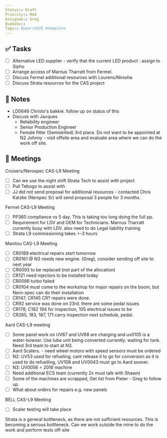 ```yaml
---
Status:: Draft
Priority:: Med
Assignee:: Greg
DueDate:: 
Tags:: #year/2025 #template
---
```


## ✅ Tasks
- [ ] Alternative LED supplier - verify that the current LED product : assign to Sipho
- [ ] Arrange access of Marnus Tharratt from Fermel.
- [ ] Discuss Fermel additional resources with Lourens/Niresha
- [ ] Discuss Strata resources for the CAS project

## 📝 Notes
- LD0646 Christo's bakkie. follow up on status of this 
- Discuss with Jacques
	- Reliability engineer
	- Senior Production Engineer
	- Female fitter (Semiskilled) 3rd place. Do not want to be appointed at N2
Johnny -  visit offsite area and evaluate area where we can do the work off site.
## 📅 Meetings
Cruisers/Nerospec CAS-L9 Meeting
- [ ]  Can we use the night shift Strata Tech to assist with project
- [ ] Pull Tebogo to assist with 
- [ ] JJ did not send proposal for additional resources - contacted Chris Katzke (Nerspec Sr) will send proposal 3 people for 3 months.

Fermel CAS-L9 Meeting
- [ ] PP360 compliance vs 5 day. This is taking too long doing the full pp.
- [ ] Requirement for LDV and OEM for Technicians. Marnus Tharratt currently busy with LDV. also need to do Legal liability training
- [ ] Strata L9 commissioning takes +-3 hours

Manitou CAS-L9 Meeting
- [ ] CR0189 electrical repairs start tomorrow
- [ ] CR0161 @ N3 needs new engine. (Greg), consider sending off site to next year
- [ ] CR0093 to be replaced (not part of the allocation)
- [ ] CR121 need injectors to be installed today
- [ ] CR0086 turbo failed 
- [ ] CR0104 must come to the workshop for major repairs on the boom, but Nero-spec can do their installation
- [ ] CR147, CR145 CR? repairs were done.
- [ ] CR92 service was done on 23rd. there are some pedal issues
- [ ] CR178, C182 194 for inspection, 105 electrical issues to be
- [ ] CR265, 183, 187, 171 carry inspection next schedule, pedal.

Aard CAS-L9 meeting
- [ ] Some panel work on UV67 and UV68 are charging and uv0105 is a water-bowser. Use lube unit being converted currently. waiting for tank. Need 3rd team to start at N3.
- [ ] Aard Scalers. - need wheel motors with speed sensors must be ordered
- [ ] N2: UV53 used for refueling, cant release it to go for conversion as it is used to do refuelling, UV108 and UV0043 must go to Aard sooner.
- [ ] N3: UV0056 = 2016 machine
- [ ] Need additional ECS team (currently 2x must talk with Shawn)
- [ ] Some of the machines are scrapped, Get list from Pieter - Greg to follow up.
- [ ] What about orders for repairs e.g. new panels

BELL CAS-L9 Meeting
- [ ] Scaler testing will take place 

Strata is a general bottleneck, as there are not sufficient resources. This is becoming a serious bottleneck.
Can we work outside the mine to do the work and perform tests off-site